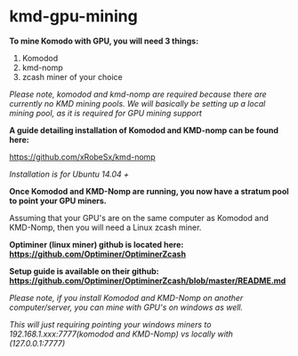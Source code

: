 # kmd-gpu-mining

**To mine Komodo with GPU, you will need 3 things:**

1. Komodod  
2. kmd-nomp   
3. zcash miner of your choice 

*Please note, komodod and kmd-nomp are required because there are currently no KMD mining pools.* 
*We will basically be setting up a local mining pool, as it is required for GPU mining support*



**A guide detailing installation of Komodod and KMD-nomp can be found here:**

https://github.com/xRobeSx/kmd-nomp

*Installation is for Ubuntu 14.04 +*



**Once Komodod and KMD-Nomp are running, you now have a stratum pool to point your GPU miners.**

Assuming that your GPU's are on the same computer as Komodod and KMD-Nomp, then you will need a Linux zcash miner.



**Optiminer (linux miner) github is located here: https://github.com/Optiminer/OptiminerZcash**

**Setup guide is available on their github: https://github.com/Optiminer/OptiminerZcash/blob/master/README.md** 




*Please note, if you install Komodod and KMD-Nomp on another computer/server, you can mine with GPU's on windows as well.*

*This will just requiring pointing your windows miners to 192.168.1.xxx:7777(komodod and KMD-Nomp) vs locally with (127.0.0.1:7777)*


